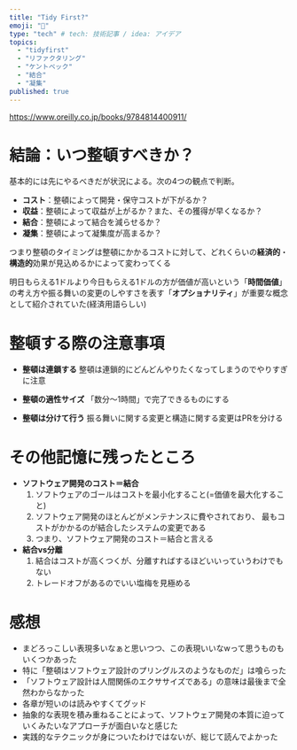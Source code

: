 ```yaml
---
title: "Tidy First?"
emoji: "🍟"
type: "tech" # tech: 技術記事 / idea: アイデア
topics: 
  - "tidyfirst"
  - "リファクタリング"
  - "ケントベック"
  - "結合"
  - "凝集"
published: true
---
```

https://www.oreilly.co.jp/books/9784814400911/

# 結論：いつ整頓すべきか？
基本的には先にやるべきだが状況による。次の4つの観点で判断。
* **コスト**：整頓によって開発・保守コストが下がるか？
* **収益**：整頓によって収益が上がるか？また、その獲得が早くなるか？
* **結合**：整頓によって結合を減らせるか？
* **凝集**：整頓によって凝集度が高まるか？

つまり整頓のタイミングは整頓にかかるコストに対して、どれくらいの**経済的**・**構造的**効果が見込めるかによって変わってくる

明日もらえる1ドルより今日もらえる1ドルの方が価値が高いという「**時間価値**」の考え方や振る舞いの変更のしやすさを表す「**オプショナリティ**」が重要な概念として紹介されていた(経済用語らしい)

# 整頓する際の注意事項
* **整頓は連鎖する**
整頓は連鎖的にどんどんやりたくなってしまうのでやりすぎに注意
  
* **整頓の適性サイズ**
「数分〜1時間」で完了できるものにする

* **整頓は分けて行う**
振る舞いに関する変更と構造に関する変更はPRを分ける

# その他記憶に残ったところ
* **ソフトウェア開発のコスト＝結合**
    1. ソフトウェアのゴールはコストを最小化すること(=価値を最大化すること)
    2. ソフトウェア開発のほとんどがメンテナンスに費やされており、 最もコストがかかるのが結合したシステムの変更である
    3. つまり、ソフトウェア開発のコスト＝結合と言える
* **結合vs分離**
    1. 結合はコストが高くつくが、分離すればするほどいいっていうわけでもない
    2. トレードオフがあるのでいい塩梅を見極める

# 感想
- まどろっこしい表現多いなぁと思いつつ、この表現いいなwって思うものもいくつかあった
- 特に「整頓はソフトウェア設計のプリングルスのようなものだ」は喰らった
- 「ソフトウェア設計は人間関係のエクササイズである」の意味は最後まで全然わからなかった
- 各章が短いのは読みやすくてグッド
- 抽象的な表現を積み重ねることによって、ソフトウェア開発の本質に迫っていくみたいなアプローチが面白いなと感じた
- 実践的なテクニックが身についたわけではないが、総じて読んでよかった